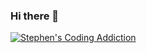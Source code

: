 ### Hi there 👋

[![Stephen's Coding Addiction](https://github-readme-stats.vercel.app/api?username=dixonstephen)](https://github.com/anuraghazra/github-readme-stats)
